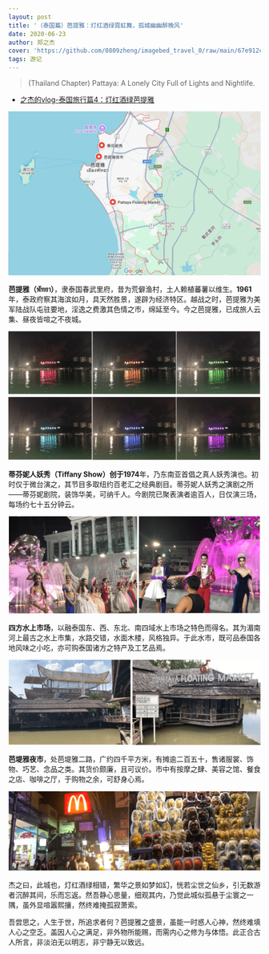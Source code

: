 ```yaml
---
layout: post
title: '（泰国篇）芭提雅：灯红酒绿霓虹舞，孤城幽幽醉晚风'
date: 2020-06-23
author: 郑之杰
cover: 'https://github.com/0809zheng/imagebed_travel_0/raw/main/67e912ce0ba3d5a1d7e6ba25.png'
tags: 游记
---
```


> (Thailand Chapter) Pattaya: A Lonely City Full of Lights and Nightlife.

- [之杰的vlog-泰国旅行篇4：灯红酒绿芭提雅](https://www.bilibili.com/video/BV1rt411z7cR)

![](https://github.com/0809zheng/imagebed_travel_0/raw/main/67e912ce0ba3d5a1d7e6ba25.png)

**芭提雅（พัทยา）**，隶泰国春武里府，昔为荒僻渔村，土人赖植蕃薯以维生。**1961**年，泰政府察其海滨如月，具天然胜景，遂辟为经济特区。越战之时，芭提雅为美军陆战队屯驻要地，淫逸之费激其色情之市，绵延至今。今之芭提雅，已成旅人云集、昼夜皆喧之不夜城。

![](https://github.com/0809zheng/imagebed_travel_0/raw/main/67e7cb8d0ba3d5a1d7e66c01.png)

**蒂芬妮人妖秀（Tiffany Show）**创于**1974**年，乃东南亚首倡之真人妖秀演也。初时仅于微台演之，其节目多取纽约百老汇之经典剧目。蒂芬妮人妖秀之演剧之所——蒂芬妮剧院，装饰华美，可纳千人。今剧院已聚表演者逾百人，日仅演三场，每场约七十五分钟云。

![](https://github.com/0809zheng/imagebed_travel_0/raw/main/67e7cc9e0ba3d5a1d7e66c3e.png)

**四方水上市场**，以融泰国东、西、东北、南四域水上市场之特色而得名。其为湄南河上最古之水上市集，水路交错，水面木楼，风格独异。于此水市，既可品泰国各地风味之小吃，亦可购泰国诸方之特产及工艺品焉。

![](https://github.com/0809zheng/imagebed_travel_0/raw/main/67e7cef80ba3d5a1d7e66cd4.png)

**芭堤雅夜市**，处芭堤雅二路，广约四千平方米，有摊逾二百五十，售诸服裳、饰物、巧艺、念品之类。其货价颇廉，且可议价。市中有按摩之肆、美容之馆、餐食之店、咖啡之厅，于购物之余，可舒身心焉。

![](https://github.com/0809zheng/imagebed_travel_0/raw/main/67e7cfbc0ba3d5a1d7e66cee.png)

杰之曰，此城也，灯红酒绿相错，繁华之景如梦如幻，恍若尘世之仙乡，引无数游者沉醉其间，乐而忘返。然吾静心思量，细观其内，乃觉此城似孤悬于尘寰之一隅，虽外显喧嚣熙攘，然终难掩孤寂萧索。

吾尝思之，人生于世，所追求者何？芭提雅之盛景，虽能一时惑人心神，然终难填人心之空乏。盖因人心之满足，非外物所能赐，而需内心之修为与体悟。此正合古人所言，非淡泊无以明志，非宁静无以致远。
